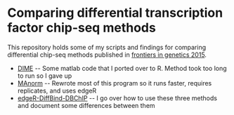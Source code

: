 # Comparing differential transcription factor chip-seq methods

This repository holds some of my scripts and findings for comparing differential chip-seq methods published in [frontiers in genetics 2015](https://www.ncbi.nlm.nih.gov/pubmed/25972895).

* [DIME](DIME/) -- Some matlab code that I ported over to R. Method took too long to run so I gave up
* [MAnorm](MAnorm/) -- Rewrote most of this program so it runs faster, requires replicates, and uses edgeR
* [edgeR-DiffBind-DBChIP](edgeR-DiffBind-DBChIP/) -- I go over how to use these three methods and document some differences between them
